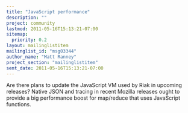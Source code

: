 ```yaml
---
title: "JavaScript performance"
description: ""
project: community
lastmod: 2011-05-16T15:13:21-07:00
sitemap:
  priority: 0.2
layout: mailinglistitem
mailinglist_id: "msg03344"
author_name: "Matt Ranney"
project_section: "mailinglistitem"
sent_date: 2011-05-16T15:13:21-07:00
---
```



Are there plans to update the JavaScript VM used by Riak in upcoming
releases? Native JSON and tracing in recent Mozilla releases ought to
provide a big performance boost for map/reduce that uses JavaScript
functions.
